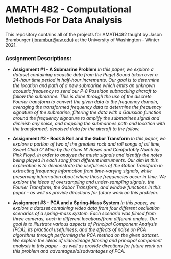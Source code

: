 # AMATH 482 - Computational Methods For Data Analysis
This repository contains all of the projects for AMATH482 taught by Jason Bramburger (jbrambur@uw.edu) at the University of Washington - Winter 2021.

### Assignment Descriptions:
- **Assignment #1 - A Submarine Problem** 
*In this paper, we explore a dataset containing acoustic data from the Puget Sound taken over a 24-hour time period in half-hour increments. Our goal is to determine the location and path of a new submarine which emits an unknown acoustic frequency to send our P-8 Poseidon subtracking aircraft to follow the submarine. This is done through the use of the discrete Fourier transform to convert the given data to the frequency domain, averaging the transformed frequency data to determine the frequency signature of the submarine, filtering the data with a Gaussian function around the frequency signature to amplify the submarines signal and diminish any noise, and mapping the submarines path and location with the transformed, denoised data for the aircraft to the follow.*

- **Assignment #2 - Rock & Roll and the Gabor Transform**
*In this paper, we explore a portion of two of the greatest rock and roll songs of all time, Sweet Child O’ Mine by the Guns N’ Roses and Comfortably Numb by Pink Floyd, in order to analyze the music signals and identify the notes being played in each song from different instruments. Our aim in this exploration is to demonstrate the usefulness of the Gabor Transform in extracting frequency information from time-varying signals, while preserving information about where those frequencies occur in time. We explore the ideas of oversampling and under-sampling signals, the Fourier Transform, the Gabor Transform, and window functions in this paper - as well as provide directions for future work on this problem.*

- **Assignment #3 - PCA and a Spring-Mass System**
*In this paper, we explore a dataset containing video data from four different oscillation scenarios of a spring-mass system. Each scenario was filmed from three cameras, each in different locations/from different angles. Our goal is to illustrate various aspects of Principal Component Analysis (PCA), its practical usefulness, and the effects of noise on PCA algorithms through performing the PCA method on the given dataset. We explore the ideas of video/image filtering and principal component analysis in this paper - as well as provide directions for future work on this problem and advantages/disadvantages of PCA.*


